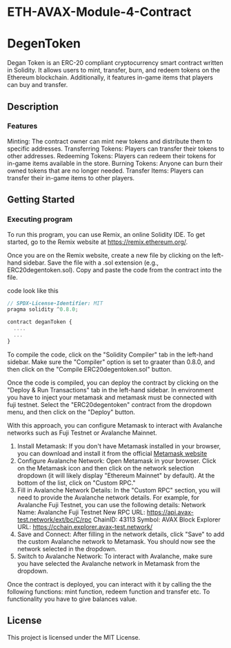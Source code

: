 # ETH-AVAX-Module-4-Contract
# DegenToken 
Degan Token is an ERC-20 compliant cryptocurrency smart contract written in Solidity. It allows users to mint, transfer, burn, and redeem tokens on the Ethereum blockchain. Additionally, it features in-game items that players can buy and transfer.

## Description
### Features
Minting: The contract owner can mint new tokens and distribute them to specific addresses.
Transferring Tokens: Players can transfer their tokens to other addresses.
Redeeming Tokens: Players can redeem their tokens for in-game items available in the store.
Burning Tokens: Anyone can burn their owned tokens that are no longer needed.
Transfer Items: Players can transfer their in-game items to other players.

## Getting Started

### Executing program

To run this program, you can use Remix, an online Solidity IDE. To get started, go to the Remix website at https://remix.ethereum.org/.

Once you are on the Remix website, create a new file by clicking on the left-hand sidebar. Save the file with a .sol extension (e.g., ERC20degentoken.sol). Copy and paste the code from the contract into the file.

code look like this
```javascript
// SPDX-License-Identifier: MIT
pragma solidity ^0.8.0;

contract deganToken {
  ....
  ...
}

```
To compile the code, click on the "Solidity Compiler" tab in the left-hand sidebar. Make sure the "Compiler" option is set to graater than 0.8.0, and then click on the "Compile ERC20degentoken.sol" button.

Once the code is compiled, you can deploy the contract by clicking on the "Deploy & Run Transactions" tab in the left-hand sidebar.
In environment you have to inject your metamask and metamask must be connected with fuji testnet.
Select the "ERC20degentoken" contract from the dropdown menu, and then click on the "Deploy" button.

With this approach, you can configure Metamask to interact with Avalanche networks such as Fuji Testnet or Avalanche Mainnet.
1. Install Metamask: If you don't have Metamask installed in your browser, you can download and install it from the official [Metamask website](https://metamask.io/)
2. Configure Avalanche Network:
Open Metamask in your browser.
Click on the Metamask icon and then click on the network selection dropdown (it will likely display "Ethereum Mainnet" by default).
At the bottom of the list, click on "Custom RPC."
3. Fill in Avalanche Network Details:
In the "Custom RPC" section, you will need to provide the Avalanche network details. For example, for Avalanche Fuji Testnet, you can use the following details:
Network Name: Avalanche Fuji Testnet
New RPC URL: https://api.avax-test.network/ext/bc/C/rpc
ChainID: 43113
Symbol: AVAX
Block Explorer URL: https://cchain.explorer.avax-test.network/
4. Save and Connect: After filling in the network details, click "Save" to add the custom Avalanche network to Metamask. You should now see the network selected in the dropdown.
5. Switch to Avalanche Network: To interact with Avalanche, make sure you have selected the Avalanche network in Metamask from the dropdown.

Once the contract is deployed, you can interact with it by calling the the following functions: mint function, redeem function and transfer etc. To functionality you have to give balances value.
## License
This project is licensed under the MIT License.
